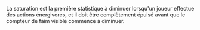 La saturation est la première statistique à diminuer lorsqu'un joueur effectue des actions énergivores,
et il doit être complètement épuisé avant que le compteur de faim visible commence à diminuer.
